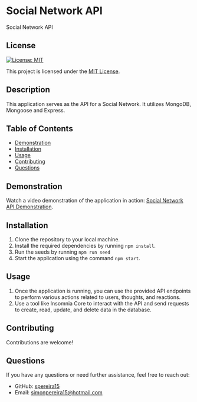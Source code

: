 # Social Network API
Social Network API

## License

[![License: MIT](https://img.shields.io/badge/License-MIT-yellow.svg)](https://opensource.org/licenses/MIT)

This project is licensed under the [MIT License](https://opensource.org/licenses/MIT).

## Description

This application serves as the API for a Social Network. It utilizes MongoDB, Mongoose and Express.

## Table of Contents

- [Demonstration](#demonstration)
- [Installation](#installation)
- [Usage](#usage)
- [Contributing](#contributing)
- [Questions](#questions)

## Demonstration

Watch a video demonstration of the application in action: [Social Network API Demonstration](https://drive.google.com/file/d/14Ma1ZFJweYF7fQ1bbCqFQK9C7JjDkfYB/view).

## Installation

1. Clone the repository to your local machine.
2. Install the required dependencies by running `npm install`.
3. Run the seeds by running `npm run seed`
4. Start the application using the command `npm start`.

## Usage

1. Once the application is running, you can use the provided API endpoints to perform various actions related to users, thoughts, and reactions.
2. Use a tool like Insomnia Core to interact with the API and send requests to create, read, update, and delete data in the database.

## Contributing

Contributions are welcome!

## Questions

If you have any questions or need further assistance, feel free to reach out:

- GitHub: [spereira15](https://github.com/spereira15)
- Email: simonpereira15@hotmail.com
